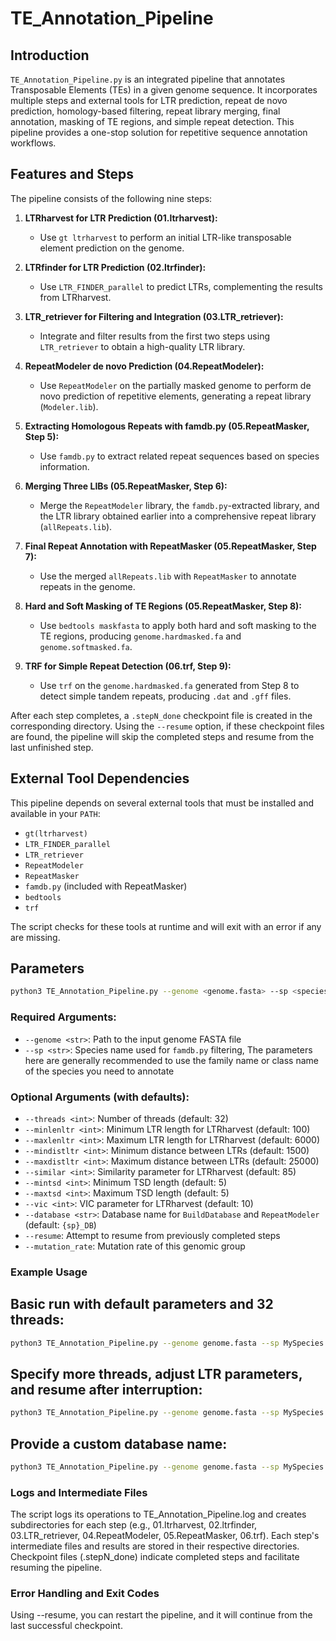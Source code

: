 # TE_Annotation_Pipeline

## Introduction

`TE_Annotation_Pipeline.py` is an integrated pipeline that annotates Transposable Elements (TEs) in a given genome sequence. It incorporates multiple steps and external tools for LTR prediction, repeat de novo prediction, homology-based filtering, repeat library merging, final annotation, masking of TE regions, and simple repeat detection. This pipeline provides a one-stop solution for repetitive sequence annotation workflows.

## Features and Steps

The pipeline consists of the following nine steps:

1. **LTRharvest for LTR Prediction (01.ltrharvest):**
   - Use `gt ltrharvest` to perform an initial LTR-like transposable element prediction on the genome.

2. **LTRfinder for LTR Prediction (02.ltrfinder):**
   - Use `LTR_FINDER_parallel` to predict LTRs, complementing the results from LTRharvest.

3. **LTR_retriever for Filtering and Integration (03.LTR_retriever):**
   - Integrate and filter results from the first two steps using `LTR_retriever` to obtain a high-quality LTR library.

4. **RepeatModeler de novo Prediction (04.RepeatModeler):**
   - Use `RepeatModeler` on the partially masked genome to perform de novo prediction of repetitive elements, generating a repeat library (`Modeler.lib`).

5. **Extracting Homologous Repeats with famdb.py (05.RepeatMasker, Step 5):**
   - Use `famdb.py` to extract related repeat sequences based on species information.

6. **Merging Three LIBs (05.RepeatMasker, Step 6):**
   - Merge the `RepeatModeler` library, the `famdb.py`-extracted library, and the LTR library obtained earlier into a comprehensive repeat library (`allRepeats.lib`).

7. **Final Repeat Annotation with RepeatMasker (05.RepeatMasker, Step 7):**
   - Use the merged `allRepeats.lib` with `RepeatMasker` to annotate repeats in the genome.

8. **Hard and Soft Masking of TE Regions (05.RepeatMasker, Step 8):**
   - Use `bedtools maskfasta` to apply both hard and soft masking to the TE regions, producing `genome.hardmasked.fa` and `genome.softmasked.fa`.

9. **TRF for Simple Repeat Detection (06.trf, Step 9):**
   - Use `trf` on the `genome.hardmasked.fa` generated from Step 8 to detect simple tandem repeats, producing `.dat` and `.gff` files.

After each step completes, a `.stepN_done` checkpoint file is created in the corresponding directory. Using the `--resume` option, if these checkpoint files are found, the pipeline will skip the completed steps and resume from the last unfinished step.

## External Tool Dependencies

This pipeline depends on several external tools that must be installed and available in your `PATH`:

- `gt(ltrharvest)`
- `LTR_FINDER_parallel`
- `LTR_retriever`
- `RepeatModeler`
- `RepeatMasker`
- `famdb.py` (included with RepeatMasker)
- `bedtools`
- `trf`

The script checks for these tools at runtime and will exit with an error if any are missing.

## Parameters

```bash
python3 TE_Annotation_Pipeline.py --genome <genome.fasta> --sp <species_name> [options]
```

### Required Arguments:

- `--genome <str>`: Path to the input genome FASTA file
- `--sp <str>`: Species name used for `famdb.py` filtering, The parameters here are generally recommended to use the family name or class name of the species you need to annotate

### Optional Arguments (with defaults):

- `--threads <int>`: Number of threads (default: 32)
- `--minlenltr <int>`: Minimum LTR length for LTRharvest (default: 100)
- `--maxlenltr <int>`: Maximum LTR length for LTRharvest (default: 6000)
- `--mindistltr <int>`: Minimum distance between LTRs (default: 1500)
- `--maxdistltr <int>`: Maximum distance between LTRs (default: 25000)
- `--similar <int>`: Similarity parameter for LTRharvest (default: 85)
- `--mintsd <int>`: Minimum TSD length (default: 5)
- `--maxtsd <int>`: Maximum TSD length (default: 5)
- `--vic <int>`: VIC parameter for LTRharvest (default: 10)
- `--database <str>`: Database name for `BuildDatabase` and `RepeatModeler` (default: `{sp}_DB`)
- `--resume`: Attempt to resume from previously completed steps
- `--mutation_rate`: Mutation rate of this genomic group

### Example Usage
## Basic run with default parameters and 32 threads:
```bash
python3 TE_Annotation_Pipeline.py --genome genome.fasta --sp MySpecies
```
## Specify more threads, adjust LTR parameters, and resume after interruption:
```bash
python3 TE_Annotation_Pipeline.py --genome genome.fasta --sp MySpecies --threads 64 --minlenltr 200 --maxlenltr 5000 --resume
```
## Provide a custom database name:
```bash
python3 TE_Annotation_Pipeline.py --genome genome.fasta --sp MySpecies --database MyDB
```
### Logs and Intermediate Files
The script logs its operations to TE_Annotation_Pipeline.log and creates subdirectories for each step (e.g., 01.ltrharvest, 02.ltrfinder, 03.LTR_retriever, 04.RepeatModeler, 05.RepeatMasker, 06.trf). Each step's intermediate files and results are stored in their respective directories. Checkpoint files (.stepN_done) indicate completed steps and facilitate resuming the pipeline.

### Error Handling and Exit Codes
Using --resume, you can restart the pipeline, and it will continue from the last successful checkpoint.
